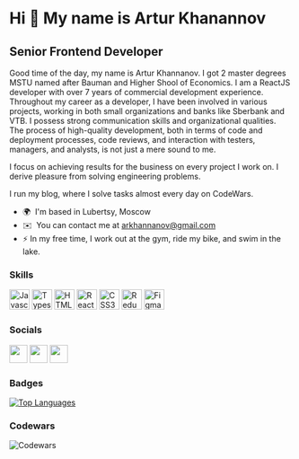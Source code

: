 Hi 👋 My name is Artur Khanannov
==================================

Senior Frontend Developer
------------------

Good time of the day, my name is Artur Khannanov. I got 2 master degrees MSTU named after Bauman and Higher Shool of Economics. I am a ReactJS developer with over 7 years of commercial development experience. Throughout my career as a developer, I have been involved in various projects, working in both small organizations and banks like Sberbank and VTB. I possess strong communication skills and organizational qualities. The process of high-quality development, both in terms of code and deployment processes, code reviews, and interaction with testers, managers, and analysts, is not just a mere sound to me.

I focus on achieving results for the business on every project I work on. I derive pleasure from solving engineering problems.

I run my blog, where I solve tasks almost every day on CodeWars.

* 🌍  I'm based in Lubertsy, Moscow
* ✉️  You can contact me at [arkhannanov@gmail.com](mailto:arkhannanov@gmail.com)
* ⚡  In my free time, I work out at the gym, ride my bike, and swim in the lake.

### Skills

<p align="left">
<a href="https://developer.mozilla.org/en-US/docs/Web/JavaScript" target="_blank" rel="noreferrer"><img src="https://raw.githubusercontent.com/danielcranney/readme-generator/main/public/icons/skills/javascript-colored.svg" width="36" height="36" alt="Javascript" /></a>
<a href="https://www.typescriptlang.org/" target="_blank" rel="noreferrer"><img src="https://raw.githubusercontent.com/danielcranney/readme-generator/main/public/icons/skills/typescript-colored.svg" width="36" height="36" alt="Typescript" /></a>
<a href="https://developer.mozilla.org/en-US/docs/Glossary/HTML5" target="_blank" rel="noreferrer"><img src="https://raw.githubusercontent.com/danielcranney/readme-generator/main/public/icons/skills/html5-colored.svg" width="36" height="36" alt="HTML5" /></a>
<a href="https://reactjs.org/" target="_blank" rel="noreferrer"><img src="https://raw.githubusercontent.com/danielcranney/readme-generator/main/public/icons/skills/react-colored.svg" width="36" height="36" alt="React" /></a>
<a href="https://www.w3.org/TR/CSS/#css" target="_blank" rel="noreferrer"><img src="https://raw.githubusercontent.com/danielcranney/readme-generator/main/public/icons/skills/css3-colored.svg" width="36" height="36" alt="CSS3" /></a>
<a href="https://redux.js.org/" target="_blank" rel="noreferrer"><img src="https://raw.githubusercontent.com/danielcranney/readme-generator/main/public/icons/skills/redux-colored.svg" width="36" height="36" alt="Redux" /></a>
<a href="https://www.figma.com/" target="_blank" rel="noreferrer"><img src="https://raw.githubusercontent.com/danielcranney/readme-generator/main/public/icons/skills/figma-colored.svg" width="36" height="36" alt="Figma" /></a>
</p>


### Socials

<p align="left"> <a href="https://www.github.com/arkhannanov" target="_blank" rel="noreferrer"><img src="https://raw.githubusercontent.com/danielcranney/readme-generator/main/public/icons/socials/github.svg" width="32" height="32" /></a> <a href="https://www.linkedin.com/in/artur-khannanov-1172482b/" target="_blank" rel="noreferrer"><img src="https://raw.githubusercontent.com/danielcranney/readme-generator/main/public/icons/socials/linkedin.svg" width="32" height="32" /></a>
<a href="https://www.youtube.com/channel/UCS3MSnfbv2AoFYUCB4UVrUQ" target="_blank" rel="noreferrer"><img src="https://github.com/gauravghongde/social-icons/blob/master/SVG/Black/Youtube_black.svg" width="32" height="32" /></a>
</p>

### Badges

<a href="https://github.com/arkhannanov" align="left"><img src="https://github-readme-stats.vercel.app/api/top-langs/?username=prorokky&langs_count=10&title_color=0891b2&text_color=ffffff&icon_color=0891b2&bg_color=1c1917&hide_border=true&locale=en&custom_title=Top%20%Languages" alt="Top Languages" /></a>

### Codewars
![Codewars](https://github.r2v.ch/codewars?user=arkhannanov)
